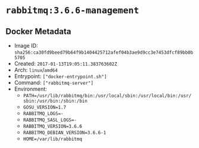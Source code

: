 # `rabbitmq:3.6.6-management`

## Docker Metadata

- Image ID: `sha256:ca30fd9beed79b64f9b1404425712afef04b3ae9d9cc3e7453dfcf89bb0b5705`
- Created: `2017-01-13T19:05:11.383763602Z`
- Arch: `linux`/`amd64`
- Entrypoint: `["docker-entrypoint.sh"]`
- Command: `["rabbitmq-server"]`
- Environment:
  - `PATH=/usr/lib/rabbitmq/bin:/usr/local/sbin:/usr/local/bin:/usr/sbin:/usr/bin:/sbin:/bin`
  - `GOSU_VERSION=1.7`
  - `RABBITMQ_LOGS=-`
  - `RABBITMQ_SASL_LOGS=-`
  - `RABBITMQ_VERSION=3.6.6`
  - `RABBITMQ_DEBIAN_VERSION=3.6.6-1`
  - `HOME=/var/lib/rabbitmq`
